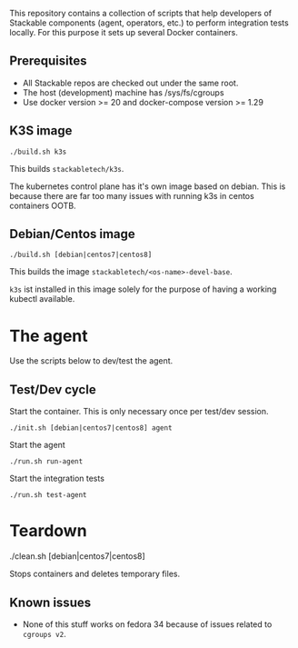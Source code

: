 This repository contains a collection of scripts that help developers of Stackable components (agent, operators, etc.) to
perform integration tests locally. For this purpose it sets up several Docker containers.

## Prerequisites

* All Stackable repos are checked out under the same root.
* The host (development) machine has /sys/fs/cgroups
* Use docker version >= 20 and docker-compose version >= 1.29

## K3S image

    ./build.sh k3s

This builds `stackabletech/k3s`.

The kubernetes control plane has it's own image based on debian. This is because there are far too many issues
with running k3s in centos containers OOTB.

## Debian/Centos image

    ./build.sh [debian|centos7|centos8]

This builds the image `stackabletech/<os-name>-devel-base`.

`k3s` ist installed in this image solely for the purpose of having a working kubectl available.

# The agent

Use the scripts below to dev/test the agent.

## Test/Dev cycle

Start the container. This is only necessary once per test/dev session.

    ./init.sh [debian|centos7|centos8] agent

Start the agent

    ./run.sh run-agent

Start the integration tests

    ./run.sh test-agent


# Teardown

  ./clean.sh [debian|centos7|centos8]

Stops containers and deletes temporary files.

## Known issues

* None of this stuff works on fedora 34 because of issues related to `cgroups v2`. 

